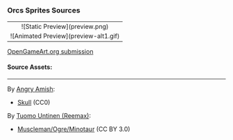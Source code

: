 ### Orcs Sprites Sources

<table style="border: 0px;">
  <tr style="border: 0px;">
    <td style="border: 0px; vertical-align: top; text-align: center;">
      ![Static Preview](preview.png)
    </td>
    </tr>
    <tr style="border: 0px;">
    <td style="border: 0px; vertical-align: top; text-align: center;">
      ![Animated Preview](preview-alt1.gif)
    </td>
  </tr>
</table>


[OpenGameArt.org submission](https://opengameart.org/node/77703)

#### Source Assets:
---

By [Angry Amish](https://opengameart.org/users/Angry-Amish):
- [Skull](https://opengameart.org/node/79522) (CC0)

By [Tuomo Untinen (Reemax)](https://opengameart.org/users/Reemax):
- [Muscleman/Ogre/Minotaur](https://opengameart.org/node/24876) (CC BY 3.0)
